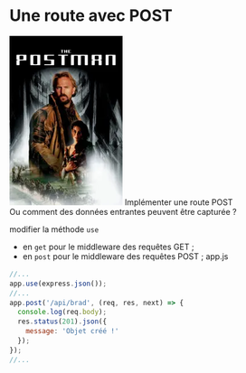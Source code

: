 # Une route avec POST
<img src="../img/postman.webp" width="200"> Implémenter une route POST  
Ou comment des données entrantes peuvent être capturée ?


modifier la méthode  <code>use</code>  
- en  <code>get</code>  pour le middleware des requêtes GET ;
- en  <code>post</code>  pour le middleware des requêtes POST ;
app.js
```js
//...
app.use(express.json());
//...
app.post('/api/brad', (req, res, next) => {
  console.log(req.body);
  res.status(201).json({
    message: 'Objet créé !'
  });
});
//...
```